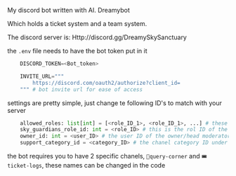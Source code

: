 My discord bot written with AI.
Dreamybot

Which holds a ticket system and a team system.

The discord server is: Http://discord.gg/DreamySkySanctuary

the `.env` file needs to have the bot token put in it
```python
    DISCORD_TOKEN=<Bot_token>

    INVITE_URL="""
        https://discord.com/oauth2/authorize?client_id=
    """ # bot invite url for ease of access
```

settings are pretty simple, just change te following ID's to match with your server

``` python 
    allowed_roles: list[int] = [<role_ID_1>, <role_ID_1>, ...] # these are the rols that are allowed to create teams and sutch
    sky_guardians_role_id: int = <role_ID> # this is the rol ID of the people that will help with the tickes that are created
    owner_id: int = <user_ID> # the user ID of the owner/head moderator where a personal message will be send when a ticket is created
    support_category_id = <category_ID> # the chanel category ID under wich the ticket chanels will be created
```

the bot requires you to have 2 specific chanels, `🎫query-corner` and `🎟ticket-logs`, these names can be changed in the code